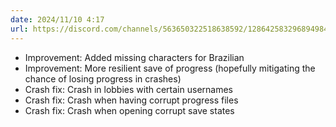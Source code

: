 ```yaml
---
date: 2024/11/10 4:17
url: https://discord.com/channels/563650322518638592/1286425832968949840/1304887493803507753
---
```

- Improvement: Added missing characters for Brazilian
- Improvement: More resilient save of progress (hopefully mitigating the chance of losing progress in crashes)
- Crash fix: Crash in lobbies with certain usernames
- Crash fix: Crash when having corrupt progress files
- Crash fix: Crash when opening corrupt save states